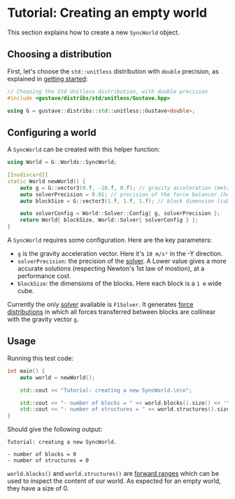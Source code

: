 # Tutorial: Creating an empty world

This section explains how to create a new `SyncWorld` object.

## Choosing a distribution

First, let's choose the `std::unitless` distribution with `double` precision, as explained in [getting started](../../01-getting-started/README.md):

```c++
// Choosing the Std Unitless distribution, with double precision
#include <gustave/distribs/std/unitless/Gustave.hpp>

using G = gustave::distribs::std::unitless::Gustave<double>;
```

## Configuring a world

A `SyncWorld` can be created with this helper function:

```c++
using World = G::Worlds::SyncWorld;

[[nodiscard]]
static World newWorld() {
    auto g = G::vector3(0.f, -10.f, 0.f); // gravity acceleration (metre/second²).
    auto solverPrecision = 0.01; // precision of the force balancer (here 1%).
    auto blockSize = G::vector3(1.f, 1.f, 1.f); // block dimension (cube with 1m edge).

    auto solverConfig = World::Solver::Config{ g, solverPrecision };
    return World{ blockSize, World::Solver{ solverConfig } };
}
```

A `SyncWorld` requires some configuration. Here are the key parameters:

- `g` is the gravity acceleration vector. Here it's `10 m/s²` in the -Y direction.
- `solverPrecision`: the precision of the [solver](../../../docs/lexicon.md#Solver). A Lower value gives a more accurate solutions (respecting Newton's 1st law of mostion), at a performance cost.
- `blockSize`: the dimensions of the blocks. Here each block is a `1 m` wide cube.

Currently the only [solver](../../../docs/lexicon.md#Solver) available is `F1Solver`. It generates [force distributions](../../../docs/lexicon.md#force-distribution) in which all forces transferred between blocks are collinear with the gravity vector `g`.

## Usage

Running this test code:

```c++
int main() {
    auto world = newWorld();

    std::cout << "Tutorial: creating a new SyncWorld.\n\n";

    std::cout << "- number of blocks = " << world.blocks().size() << '\n';
    std::cout << "- number of structures = " << world.structures().size() << '\n';
}
```

Should give the following output:

```
Tutorial: creating a new SyncWorld.

- number of blocks = 0
- number of structures = 0
```

`world.blocks()` and `world.structures()` are [forward ranges](https://en.cppreference.com/w/cpp/ranges/forward_range) which can be used to inspect the content of our world. As expected for an empty world, they have a size of 0.
